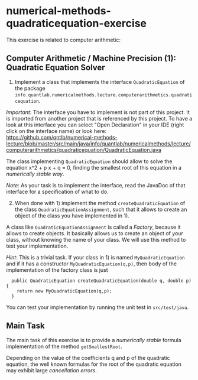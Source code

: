 # numerical-methods-quadraticequation-exercise

This exercise is related to computer arithmetic:

## Computer Arithmetic / Machine Precision (1): Quadratic Equation Solver

1) Implement a class that implements the interface `QuadraticEquation` of the package `info.quantlab.numericalmethods.lecture.computerarithmetics.quadraticequation`.

*Important*: The interface you have to implement is not part of this project. It is imported
from another project that is referenced by this project. To have a look at this interface
you can select "Open Declaration" in your IDE (right click on the interface name) or look here:
https://github.com/qntlb/numerical-methods-lecture/blob/master/src/main/java/info/quantlab/numericalmethods/lecture/computerarithmetics/quadraticequation/QuadraticEquation.java

The class implementing `QuadraticEquation` should allow to solve the equation x^2 + p x + q = 0, finding the smallest root of this equation in a *numerically stable way*.

*Note*: As your task is to implement the interface, read the JavaDoc of that interface for a specification of what to do.

2) When done with 1) implement the method `createQuadraticEquation` of the class `QuadraticEquationAssignment`,
such that it allows to create an object of the class you have implemented in 1).

A class like `QuadraticEquationAssignment` is called a *Factory*, because it allows to create objects. It basically allows us to create an object of *your* class, without knowing the name of your class. We will use this method to test your implementation.

*Hint*: This is a trivial task. If your class in 1) is named `MyQuadraticEquation` and if
it has a constructor `MyQuadraticEquation(q,p)`, then body of the implementation of the factory class
is just

```
  public QuadraticEquation createQuadraticEquation(double q, double p) {
    return new MyQuadraticEquation(q,p);
  }
```

You can test your implementation by running the unit test in `src/test/java`.

## Main Task

The main task of this exercise is to provide a *numerically stable* formula implementation of the method `getSmallestRoot`.

Depending on the value of the coefficients q and p of the quadratic equation,
the well known formulas for the root of the quadratic equation may exhibit
large *cancellation errors*.

